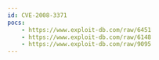 ```yaml
---
id: CVE-2008-3371
pocs:
    - https://www.exploit-db.com/raw/6451
    - https://www.exploit-db.com/raw/6148
    - https://www.exploit-db.com/raw/9095
---
```

